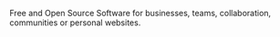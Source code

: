 Free and Open Source Software for businesses, teams, collaboration, communities or personal websites.
